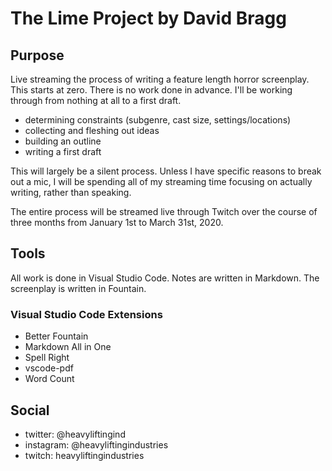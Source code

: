 # The Lime Project by David Bragg

## Purpose

Live streaming the process of writing a feature length horror screenplay. This starts at zero. There is no work done in advance. I'll be working through from nothing at all to a first draft.

* determining constraints (subgenre, cast size, settings/locations)
* collecting and fleshing out ideas
* building an outline
* writing a first draft

This will largely be a silent process. Unless I have specific reasons to break out a mic, I will be spending all of my streaming time focusing on actually writing, rather than speaking. 

The entire process will be streamed live through Twitch over the course of three months from January 1st to March 31st, 2020.

## Tools

All work is done in Visual Studio Code. Notes are written in Markdown. The screenplay is written in Fountain.

### Visual Studio Code Extensions

* Better Fountain
* Markdown All in One
* Spell Right
* vscode-pdf
* Word Count

## Social

* twitter: @heavyliftingind
* instagram: @heavyliftingindustries
* twitch: heavyliftingindustries
